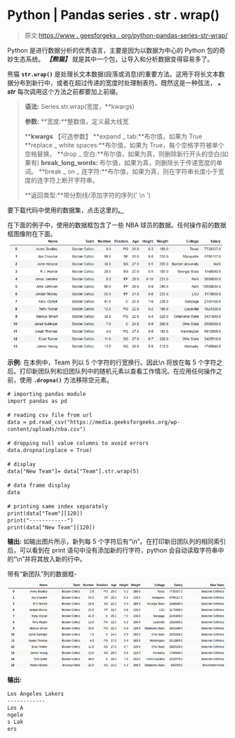 # Python | Pandas series . str . wrap()

> 原文:[https://www . geesforgeks . org/python-pandas-series-str-wrap/](https://www.geeksforgeeks.org/python-pandas-series-str-wrap/)

Python 是进行数据分析的优秀语言，主要是因为以数据为中心的 Python 包的奇妙生态系统。 ***【熊猫】*** 就是其中一个包，让导入和分析数据变得容易多了。

熊猫 **`str.wrap()`** 是处理长文本数据(段落或消息)的重要方法。这用于将长文本数据分布到新行中，或者在超过传递的宽度时处理制表符。既然这是一种弦法， ***。str*** 每次调用这个方法之前都要加上前缀。

> **语法:** Series.str.wrap(宽度，**kwargs)
> 
> **参数:**
> **宽度:**整数值，定义最大线宽
> 
> ****kwargs** 【可选参数】
> **expand _ tab:**布尔值，如果为 True
> **replace _ white spaces:**布尔值，如果为 True，每个空格字符被单个空格替换。
> **drop _ 空白:**布尔值，如果为真，则删除新行开头的空白(如果有)
> **break_long_words:** 布尔值，如果为真，则删除长于传递宽度的单词。
> **break _ on _ 连字符:**布尔值，如果为真，则在字符串长度小于宽度的连字符上断开字符串。
> 
> **返回类型:**带分割线/添加字符的序列(' \n ')

要下载代码中使用的数据集，点击这里的[。](https://media.geeksforgeeks.org/wp-content/uploads/nba.csv)

在下面的例子中，使用的数据框包含了一些 NBA 球员的数据。任何操作前的数据框图像附在下面。
![](img/5b494919f2a2efc732d9997ad2df4b9a.png)

**示例:**
在本例中，Team 列以 5 个字符的行宽换行。因此\n 将放在每 5 个字符之后。打印新团队列和旧团队列中的随机元素以查看工作情况。在应用任何操作之前，使用 **`.dropna()`** 方法移除空元素。

```
# importing pandas module 
import pandas as pd

# reading csv file from url 
data = pd.read_csv("https://media.geeksforgeeks.org/wp-content/uploads/nba.csv")

# dropping null value columns to avoid errors
data.dropna(inplace = True)

# display
data["New Team"]= data["Team"].str.wrap(5)

# data frame display
data

# printing same index separately
print(data["Team"][120])
print("------------")
print(data["New Team"][120])
```

**输出:**
如输出图片所示，新列每 5 个字符后有“\n”。在打印新旧团队列的相同索引后，可以看到在 print 语句中没有添加新的行字符，python 会自动读取字符串中的“\n”并将其放入新的行中。

带有“新团队”列的数据框-
![](img/8834b2de1b89519ba77947ede73e0a9f.png)

**输出:**

```
Los Angeles Lakers
------------
Los A
ngele
s Lak
ers

```